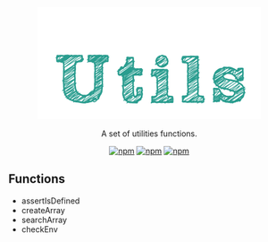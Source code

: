 <p align="center">
  <a href="https://github.com/mpiorowski/utils/#readme" target="_blank">
    <img src="./.github/logo.svg" alt="Utils">
  </a>
</p>

<p align="center">
  A set of utilities functions.
</p>

<div align="center">

[![npm](https://img.shields.io/github/license/mpiorowski/utils)](https://github.com/mpiorowski/utils/blob/main/LICENSE)
[![npm](https://img.shields.io/npm/v/@mpiorowski/utils)](https://www.npmjs.com/package/@mpiorowski/utils)
[![npm](https://img.shields.io/bundlephobia/min/@mpiorowski/utils)](https://www.npmjs.com/package/@mpiorowski/utils)

</div>

## Functions

- assertIsDefined
- createArray
- searchArray
- checkEnv
